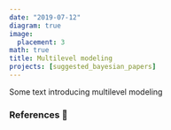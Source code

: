```yaml
---
date: "2019-07-12"
diagram: true
image:
  placement: 3
math: true
title: Multilevel modeling
projects: [suggested_bayesian_papers]
---
```


Some text introducing multilevel modeling


### References 🙌
